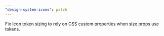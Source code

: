 ```yaml
---
"design-system-icons": patch
---
```


Fix Icon token sizing to rely on CSS custom properties when size props use tokens.

